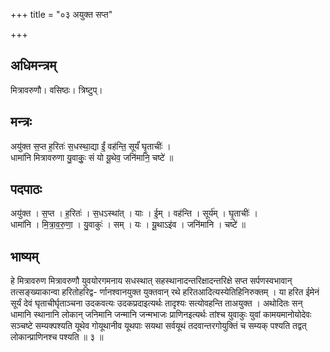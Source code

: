 +++
title = "०३ अयुक्त सप्त"

+++
## अधिमन्त्रम्
मित्रावरुणौ। वसिष्ठः। त्रिष्टुप्।

## मन्त्रः
अयु॑क्त स॒प्त ह॒रितः॑ स॒धस्था॒द्या ईं॒ वह॑न्ति॒ सूर्यं॑ घृ॒ताचीः॑ ।  
धामा॑नि मित्रावरुणा यु॒वाकुः॒ सं यो यू॒थेव॒ जनि॑मानि॒ चष्टे॑ ॥

## पदपाठः
अयु॑क्त । स॒प्त । ह॒रितः॑ । स॒धऽस्था॑त् । याः । ई॒म् । वह॑न्ति । सूर्य॑म् । घृ॒ताचीः॑ ।  
धामा॑नि । मि॒त्रा॒व॒रु॒णा॒ । यु॒वाकुः॑ । सम् । यः । यू॒थाऽइ॑व । जनि॑मानि । चष्टे॑ ॥

## भाष्यम्
हे मित्रावरुण मित्रावरुणौ युवयोरगमनाय सधस्थात् सहस्थानादन्तरिक्षादन्तरिक्षे सप्त सर्पणस्वभावान् तत्सङ्ख्याकान्वा हरितोहरिद्व- र्णानश्वानयुक्त युक्तवान् रथे हरितआदित्यस्येतिहिनिरुक्तम् । या हरित ईमेनं सूर्यं देवं घृताचीर्घृताञ्चना उदकवत्यः उदकप्रदाइत्यर्थः तादृश्यः सत्योवहन्ति ताअयुक्त । अथोदितः सन् धामानि स्थानानि लोकान् जनिमानि जन्मानि जन्मभाजः प्राणिनइत्यर्थः तांश्च युवाकुः युवां कामयमानोयोदेवः सञ्चष्टे सम्यक्पश्यति यूथेव गोयूथानीव यूथपाः सयथा सर्वयूथं तदवान्तरगोयुक्तिं च सम्यक् पश्यति तद्वत् लोकान्प्राणिनश्च पश्यति ॥ ३ ॥
